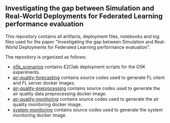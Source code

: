 ## Investigating the gap between Simulation and Real-World Deployments for Federated Learning performance evaluation

This repository contains all artifacts, deployment files, notebooks and log files used for the paper "Investigating the gap between Simulation and Real-World Deployments for Federated Learning performance evaluation".

The repository is organized as follows:
* [g5k_scenarios](g5k_scenarios) contains E2Clab deployment scripts for the G5K experiments.
* [air-quality-forecasting](air-quality-forecasting) contains source codes used to generate FL client and FL server docker images.
* [air-quality-preprocessing](air-quality-preprocessing) contains source codes used to generate the air quality data preprocessing docker image.
* [air-quality-monitoring](air-quality-monitoring) contains source codes used to generate the air quality monitoring docker image.
* [system-monitoring](system-monitoring) contains source codes used to generate the system monitoring docker image.
